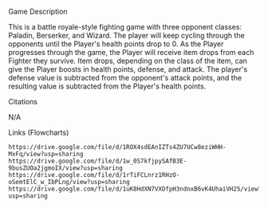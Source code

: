 Game Description 
   
   This is a battle royale-style fighting game with three opponent classes: Paladin, Berserker, and Wizard. The player will keep cycling through the opponents until the Player's health points drop to 0. As the Player progresses through the game, the Player will receive item drops from each Fighter they survive. Item drops, depending on the class of the item, can give the Player boosts in health points, defense, and attack. The player's defense value is subtracted from the opponent's attack points, and the resulting value is subtracted from the Player's health points. 
   
 Citations

  N/A
  
  Links (Flowcharts)
    
    https://drive.google.com/file/d/1ROX4sdEAnIZTs4ZU7UCw8eziWHH-MxFq/view?usp=sharing
    https://drive.google.com/file/d/1w_0S7kfjpySAfB3E-9busZUOa2jgmoIX/view?usp=sharing
    https://drive.google.com/file/d/1rTiFCLnrz1RHzO-oSemtElC_w_IbPLng/view?usp=sharing
    https://drive.google.com/file/d/1uK8HdXN7VXOfpH3ndnxB6vK4UhaiVH25/view?usp=sharing
